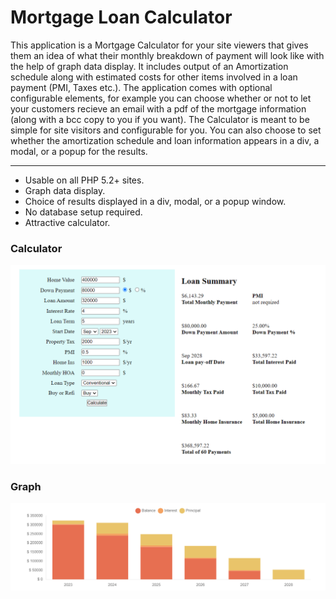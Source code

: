 # Mortgage Loan Calculator

This application is a Mortgage Calculator for your site viewers that gives them an idea of what their monthly breakdown of payment will look like with the help of graph data display. It includes output of an Amortization schedule along with estimated costs for other items involved in a loan payment (PMI, Taxes etc.). The application comes with optional configurable elements, for example you can choose whether or not to let your customers recieve an email with a pdf of the mortgage information (along with a bcc copy to you if you want). The Calculator is meant to be simple for site visitors and configurable for you. You can also choose to set whether the amortization schedule and loan information appears in a div, a modal, or a popup for the results.

---

  - Usable on all PHP 5.2+ sites.
  - Graph data display.
  - Choice of results displayed in a div, modal, or a popup window.
  - No database setup required.
  - Attractive calculator.

### Calculator
![Calculator](imgs/calculator.png)

### Graph
![Graph](imgs/graph.png)